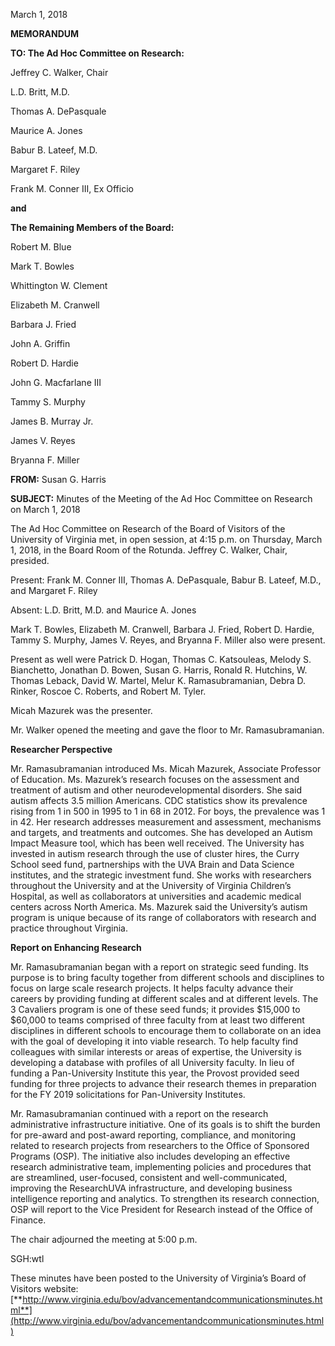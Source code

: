March 1, 2018

**MEMORANDUM**

**TO: The Ad Hoc Committee on Research:**

Jeffrey C. Walker, Chair

L.D. Britt, M.D.

Thomas A. DePasquale

Maurice A. Jones

Babur B. Lateef, M.D.

Margaret F. Riley

Frank M. Conner III, Ex Officio

**and**

**The Remaining Members of the Board:**

Robert M. Blue

Mark T. Bowles

Whittington W. Clement

Elizabeth M. Cranwell

Barbara J. Fried

John A. Griffin

Robert D. Hardie

John G. Macfarlane III

Tammy S. Murphy

James B. Murray Jr.

James V. Reyes

Bryanna F. Miller

**FROM:** Susan G. Harris

**SUBJECT:** Minutes of the Meeting of the Ad Hoc Committee on Research on March 1, 2018

The Ad Hoc Committee on Research of the Board of Visitors of the University of Virginia met, in open session, at 4:15 p.m. on Thursday, March 1, 2018, in the Board Room of the Rotunda. Jeffrey C. Walker, Chair, presided.

Present: Frank M. Conner III, Thomas A. DePasquale, Babur B. Lateef, M.D., and Margaret F. Riley

Absent: L.D. Britt, M.D. and Maurice A. Jones

Mark T. Bowles, Elizabeth M. Cranwell, Barbara J. Fried, Robert D. Hardie, Tammy S. Murphy, James V. Reyes, and Bryanna F. Miller also were present.

Present as well were Patrick D. Hogan, Thomas C. Katsouleas, Melody S. Bianchetto, Jonathan D. Bowen, Susan G. Harris, Ronald R. Hutchins, W. Thomas Leback, David W. Martel, Melur K. Ramasubramanian, Debra D. Rinker, Roscoe C. Roberts, and Robert M. Tyler.

Micah Mazurek was the presenter.

Mr. Walker opened the meeting and gave the floor to Mr. Ramasubramanian.

**Researcher Perspective**

Mr. Ramasubramanian introduced Ms. Micah Mazurek, Associate Professor of Education. Ms. Mazurek’s research focuses on the assessment and treatment of autism and other neurodevelopmental disorders. She said autism affects 3.5 million Americans. CDC statistics show its prevalence rising from 1 in 500 in 1995 to 1 in 68 in 2012. For boys, the prevalence was 1 in 42. Her research addresses measurement and assessment, mechanisms and targets, and treatments and outcomes. She has developed an Autism Impact Measure tool, which has been well received. The University has invested in autism research through the use of cluster hires, the Curry School seed fund, partnerships with the UVA Brain and Data Science institutes, and the strategic investment fund. She works with researchers throughout the University and at the University of Virginia Children’s Hospital, as well as collaborators at universities and academic medical centers across North America. Ms. Mazurek said the University’s autism program is unique because of its range of collaborators with research and practice throughout Virginia.

**Report on Enhancing Research**

Mr. Ramasubramanian began with a report on strategic seed funding. Its purpose is to bring faculty together from different schools and disciplines to focus on large scale research projects. It helps faculty advance their careers by providing funding at different scales and at different levels. The 3 Cavaliers program is one of these seed funds; it provides $15,000 to $60,000 to teams comprised of three faculty from at least two different disciplines in different schools to encourage them to collaborate on an idea with the goal of developing it into viable research. To help faculty find colleagues with similar interests or areas of expertise, the University is developing a database with profiles of all University faculty. In lieu of funding a Pan-University Institute this year, the Provost provided seed funding for three projects to advance their research themes in preparation for the FY 2019 solicitations for Pan-University Institutes.

Mr. Ramasubramanian continued with a report on the research administrative infrastructure initiative. One of its goals is to shift the burden for pre-award and post-award reporting, compliance, and monitoring related to research projects from researchers to the Office of Sponsored Programs (OSP). The initiative also includes developing an effective research administrative team, implementing policies and procedures that are streamlined, user-focused, consistent and well-communicated, improving the ResearchUVA infrastructure, and developing business intelligence reporting and analytics. To strengthen its research connection, OSP will report to the Vice President for Research instead of the Office of Finance.

The chair adjourned the meeting at 5:00 p.m.

SGH:wtl

These minutes have been posted to the University of Virginia’s Board of Visitors website: [**http://www.virginia.edu/bov/advancementandcommunicationsminutes.html**](http://www.virginia.edu/bov/advancementandcommunicationsminutes.html)